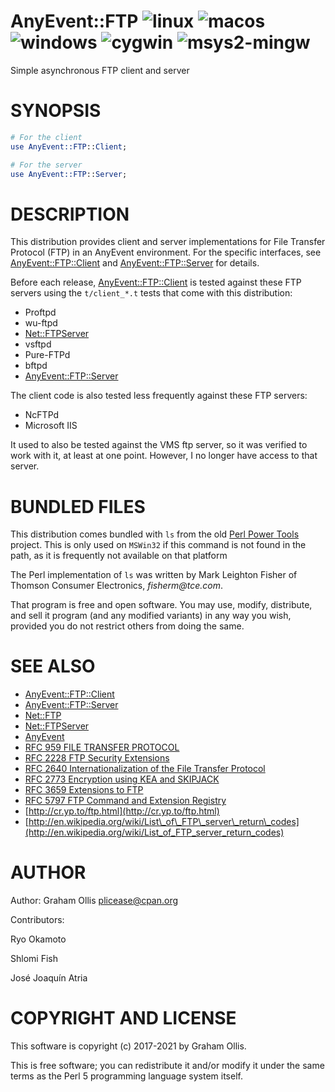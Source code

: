 # AnyEvent::FTP ![linux](https://github.com/uperl/AnyEvent-FTP/workflows/linux/badge.svg) ![macos](https://github.com/uperl/AnyEvent-FTP/workflows/macos/badge.svg) ![windows](https://github.com/uperl/AnyEvent-FTP/workflows/windows/badge.svg) ![cygwin](https://github.com/uperl/AnyEvent-FTP/workflows/cygwin/badge.svg) ![msys2-mingw](https://github.com/uperl/AnyEvent-FTP/workflows/msys2-mingw/badge.svg)

Simple asynchronous FTP client and server

# SYNOPSIS

```perl
# For the client
use AnyEvent::FTP::Client;

# For the server
use AnyEvent::FTP::Server;
```

# DESCRIPTION

This distribution provides client and server implementations for
File Transfer Protocol (FTP) in an AnyEvent environment.  For the
specific interfaces, see [AnyEvent::FTP::Client](https://metacpan.org/pod/AnyEvent::FTP::Client) and [AnyEvent::FTP::Server](https://metacpan.org/pod/AnyEvent::FTP::Server)
for details.

Before each release, [AnyEvent::FTP::Client](https://metacpan.org/pod/AnyEvent::FTP::Client) is tested against these FTP servers
using the `t/client_*.t` tests that come with this distribution:

- Proftpd
- wu-ftpd
- [Net::FTPServer](https://metacpan.org/pod/Net::FTPServer)
- vsftpd
- Pure-FTPd
- bftpd
- [AnyEvent::FTP::Server](https://metacpan.org/pod/AnyEvent::FTP::Server)

The client code is also tested less frequently against these FTP servers:

- NcFTPd
- Microsoft IIS

It used to also be tested against the VMS ftp server, so it was verified to
work with it, at least at one point. However, I no longer have access to that
server.

# BUNDLED FILES

This distribution comes bundled with `ls` from the old
[Perl Power Tools](https://metacpan.org/release/ppt) project.
This is only used on `MSWin32` if this command is not found in
the path, as it is frequently not available on that platform

The Perl implementation of `ls`
was written by Mark Leighton Fisher of Thomson Consumer Electronics,
_fisherm@tce.com_.

That program is free and open software. You may use, modify,
distribute, and sell it program (and any modified variants) in any
way you wish, provided you do not restrict others from doing the same.

# SEE ALSO

- [AnyEvent::FTP::Client](https://metacpan.org/pod/AnyEvent::FTP::Client)
- [AnyEvent::FTP::Server](https://metacpan.org/pod/AnyEvent::FTP::Server)
- [Net::FTP](https://metacpan.org/pod/Net::FTP)
- [Net::FTPServer](https://metacpan.org/pod/Net::FTPServer)
- [AnyEvent](https://metacpan.org/pod/AnyEvent)
- [RFC 959 FILE TRANSFER PROTOCOL](http://tools.ietf.org/html/rfc959)
- [RFC 2228 FTP Security Extensions](http://tools.ietf.org/html/rfc2228)
- [RFC 2640 Internationalization of the File Transfer Protocol](http://tools.ietf.org/html/rfc2640)
- [RFC 2773 Encryption using KEA and SKIPJACK](http://tools.ietf.org/html/rfc2773)
- [RFC 3659 Extensions to FTP](http://tools.ietf.org/html/rfc3659)
- [RFC 5797 FTP Command and Extension Registry](http://tools.ietf.org/html/rfc5797)
- [http://cr.yp.to/ftp.html](http://cr.yp.to/ftp.html)
- [http://en.wikipedia.org/wiki/List\_of\_FTP\_server\_return\_codes](http://en.wikipedia.org/wiki/List_of_FTP_server_return_codes)

# AUTHOR

Author: Graham Ollis <plicease@cpan.org>

Contributors:

Ryo Okamoto

Shlomi Fish

José Joaquín Atria

# COPYRIGHT AND LICENSE

This software is copyright (c) 2017-2021 by Graham Ollis.

This is free software; you can redistribute it and/or modify it under
the same terms as the Perl 5 programming language system itself.
